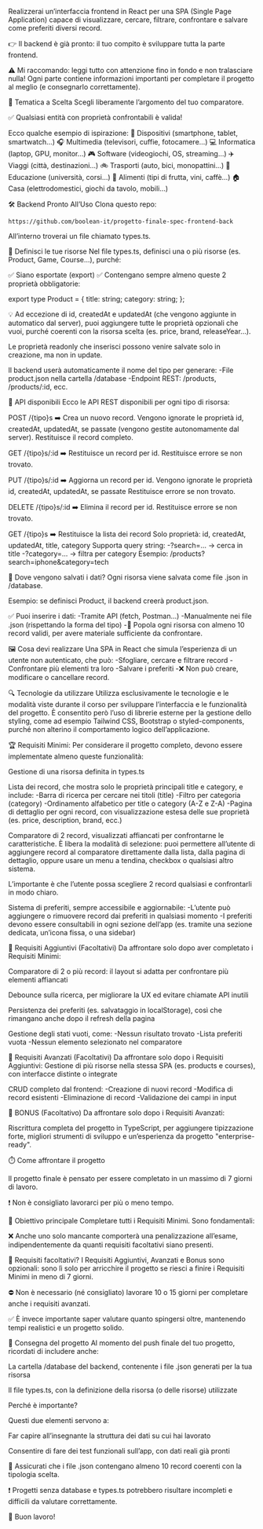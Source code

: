 Realizzerai un’interfaccia frontend in React per una SPA (Single Page Application) capace di visualizzare, cercare, filtrare, confrontare e salvare come preferiti diversi record.


👉 Il backend è già pronto: il tuo compito è sviluppare tutta la parte frontend.


⚠️ Mi raccomando: leggi tutto con attenzione fino in fondo e non tralasciare nulla! Ogni parte contiene informazioni importanti per completare il progetto al meglio (e consegnarlo correttamente).







🎨 Tematica a Scelta
  Scegli liberamente l’argomento del tuo comparatore.

  ✅ Qualsiasi entità con proprietà confrontabili è valida!

  Ecco qualche esempio di ispirazione:
    📱 Dispositivi (smartphone, tablet, smartwatch…)
    🎧 Multimedia (televisori, cuffie, fotocamere…)
    💻 Informatica (laptop, GPU, monitor…)
    🎮 Software (videogiochi, OS, streaming…)
    ✈️ Viaggi (città, destinazioni…)
    🚲 Trasporti (auto, bici, monopattini…)
    🧠 Educazione (università, corsi…)
    🍎 Alimenti (tipi di frutta, vini, caffè…)
    🏠 Casa (elettrodomestici, giochi da tavolo, mobili…)








🛠️ Backend Pronto All’Uso
  Clona questo repo:

    https://github.com/boolean-it/progetto-finale-spec-frontend-back

  All’interno troverai un file chiamato types.ts.








🔧 Definisci le tue risorse
Nel file types.ts, definisci una o più risorse (es. Product, Game, Course...), purché:

  ✅ Siano esportate (export)
  ✅ Contengano sempre almeno queste 2 proprietà obbligatorie:

  export type Product = {
    title: string;
    category: string;
  };


💡 Ad eccezione di id, createdAt e updatedAt (che vengono aggiunte in automatico dal server), puoi aggiungere tutte le proprietà opzionali che vuoi, purché coerenti con la risorsa scelta (es. price, brand, releaseYear...).

Le proprietà readonly che inserisci possono venire salvate solo in creazione, ma non in update.

Il backend userà automaticamente il nome del tipo per generare:
  -File product.json nella cartella /database
  -Endpoint REST: /products, /products/:id, ecc.



🔧 API disponibili
  Ecco le API REST disponibili per ogni tipo di risorsa:

  POST /{tipo}s ➡️ Crea un nuovo record. Vengono ignorate le proprietà id, createdAt, updatedAt, se passate (vengono gestite autonomamente dal server). Restituisce il record completo.

  GET /{tipo}s/:id ➡️ Restituisce un record per id. Restituisce errore se non trovato.

  PUT /{tipo}s/:id ➡️ Aggiorna un record per id. Vengono ignorate le proprietà id, createdAt, updatedAt, se passate Restituisce errore se non trovato.

  DELETE /{tipo}s/:id ➡️ Elimina il record per id. Restituisce errore se non trovato.

  GET /{tipo}s ➡️ Restituisce la lista dei record Solo proprietà: id, createdAt, updatedAt, title, category Supporta query string:
    -?search=... → cerca in title
    -?category=... → filtra per category
    Esempio: /products?search=iphone&category=tech



🔧 Dove vengono salvati i dati?
  Ogni risorsa viene salvata come file .json in /database.

  Esempio: se definisci Product, il backend creerà product.json.

  ✅ Puoi inserire i dati:
    -Tramite API (fetch, Postman…)
    -Manualmente nei file .json (rispettando la forma del tipo)
    -📌 Popola ogni risorsa con almeno 10 record validi, per avere materiale sufficiente da confrontare.




















🖼️ Cosa devi realizzare
Una SPA in React che simula l’esperienza di un utente non autenticato, che può:
  -Sfogliare, cercare e filtrare record
  -Confrontare più elementi tra loro
  -Salvare i preferiti
  -❌ Non può creare, modificare o cancellare record.



🔍 Tecnologie da utilizzare
Utilizza esclusivamente le tecnologie e le modalità viste durante il corso per sviluppare l’interfaccia e le funzionalità del progetto.
È consentito però l’uso di librerie esterne per la gestione dello styling, come ad esempio Tailwind CSS, Bootstrap o styled-components, purché non alterino il comportamento logico dell’applicazione.



🏆 Requisiti Minimi: Per considerare il progetto completo, devono essere implementate almeno queste funzionalità:

  Gestione di una risorsa definita in types.ts

  Lista dei record, che mostra solo le proprietà principali title e category, e include:
    -Barra di ricerca per cercare nei titoli (title)
    -Filtro per categoria (category)
    -Ordinamento alfabetico per title o category (A-Z e Z-A)
    -Pagina di dettaglio per ogni record, con visualizzazione estesa delle sue proprietà (es. price, description, brand, ecc.)

  Comparatore di 2 record, visualizzati affiancati per confrontarne le caratteristiche.
    È libera la modalità di selezione: puoi permettere all’utente di aggiungere record al comparatore direttamente dalla lista, dalla pagina di dettaglio, oppure usare un menu a tendina, checkbox o qualsiasi altro sistema.

  L’importante è che l’utente possa scegliere 2 record qualsiasi e confrontarli in modo chiaro.

  Sistema di preferiti, sempre accessibile e aggiornabile:
    -L’utente può aggiungere o rimuovere record dai preferiti in qualsiasi momento
    -I preferiti devono essere consultabili in ogni sezione dell’app (es. tramite una sezione dedicata, un’icona fissa, o una sidebar)



🎯 Requisiti Aggiuntivi (Facoltativi) Da affrontare solo dopo aver completato i Requisiti Minimi:
  
  Comparatore di 2 o più record: il layout si adatta per confrontare più elementi affiancati

  Debounce sulla ricerca, per migliorare la UX ed evitare chiamate API inutili

  Persistenza dei preferiti (es. salvataggio in localStorage), così che rimangano anche dopo il refresh della pagina

  Gestione degli stati vuoti, come:
    -Nessun risultato trovato
    -Lista preferiti vuota
    -Nessun elemento selezionato nel comparatore



🎯 Requisiti Avanzati (Facoltativi) Da affrontare solo dopo i Requisiti Aggiuntivi:
  Gestione di più risorse nella stessa SPA (es. products e courses), con interfacce distinte o integrate

  CRUD completo dal frontend:
    -Creazione di nuovi record
    -Modifica di record esistenti
    -Eliminazione di record
    -Validazione dei campi in input



🎯 BONUS (Facoltativo) Da affrontare solo dopo i Requisiti Avanzati:

  Riscrittura completa del progetto in TypeScript, per aggiungere tipizzazione forte, migliori strumenti di sviluppo e un’esperienza da progetto "enterprise-ready".













⏱️ Come affrontare il progetto

  Il progetto finale è pensato per essere completato in un massimo di 7 giorni di lavoro.

  ❗ Non è consigliato lavorarci per più o meno tempo.


📌 Obiettivo principale
  Completare tutti i Requisiti Minimi. Sono fondamentali:

  ❌ Anche uno solo mancante comporterà una penalizzazione all’esame, indipendentemente da quanti requisiti facoltativi siano presenti.


📌 Requisiti facoltativi?
  I Requisiti Aggiuntivi, Avanzati e Bonus sono opzionali: sono lì solo per arricchire il progetto se riesci a finire i Requisiti Minimi in meno di 7 giorni.

  ⛔ Non è necessario (né consigliato) lavorare 10 o 15 giorni per completare anche i requisiti avanzati.

  ✅ È invece importante saper valutare quanto spingersi oltre, mantenendo tempi realistici e un progetto solido.


📌 Consegna del progetto
  Al momento del push finale del tuo progetto, ricordati di includere anche:

  La cartella /database del backend, contenente i file .json generati per la tua risorsa

  Il file types.ts, con la definizione della risorsa (o delle risorse) utilizzate



Perché è importante?

Questi due elementi servono a:

  Far capire all’insegnante la struttura dei dati su cui hai lavorato

  Consentire di fare dei test funzionali sull’app, con dati reali già pronti

  📌 Assicurati che i file .json contengano almeno 10 record coerenti con la tipologia scelta.



❗ Progetti senza database e types.ts potrebbero risultare incompleti e difficili da valutare correttamente.



💪 Buon lavoro!